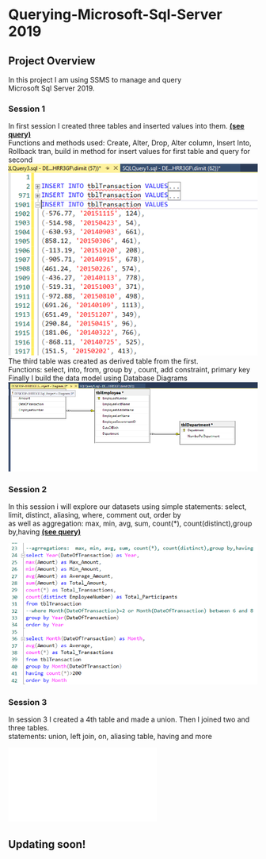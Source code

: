 # Querying-Microsoft-Sql-Server 2019

## Project Overview
In this project I am using SSMS to manage and query  
Microsoft Sql Server 2019.

### Session 1
In first session I created three tables and inserted values into them. **[(see query)](https://github.com/DimKaisaris/Querying-Microsoft-Sql-Server/blob/main/queries/SQLQuery1.sql)**  
Functions and methods used:  Create, Alter, Drop, Alter column, Insert Into, Rollback tran, build in method for insert values for first table and query for second  
![shot2](images/shot_2.png)  
The third table was created as derived table from the first.  
Functions: select, into, from, group by , count, add constraint, primary key  
Finally I build the data model using Database Diagrams  
![shot3](images/shot_3.png)


### Session 2
In this session i will explore our datasets using simple statements: select, limit, distinct, aliasing, where, comment out, order by  
as well as aggregation: max, min, avg, sum, count(*), count(distinct),group by,having **[(see query)](https://github.com/DimKaisaris/Querying-Microsoft-Sql-Server/blob/main/queries/SQLQuery2.sql)** 

![shot4](images/shot_4.png)

### Session 3
In session 3 I created a 4th table and made a union. Then I joined two and three tables.  
statements: union, left join, on, aliasing table, having and more

![shot5](images/shot_5.pgn)

## Updating soon!

